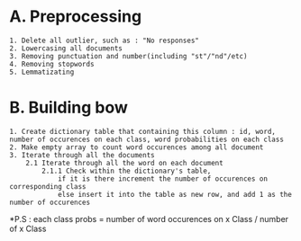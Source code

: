# A. Preprocessing
    1. Delete all outlier, such as : "No responses"
    2. Lowercasing all documents
    3. Removing punctuation and number(including "st"/"nd"/etc)
    4. Removing stopwords
    5. Lemmatizating
# B. Building bow
    1. Create dictionary table that containing this column : id, word, number of occurences on each class, word probabilities on each class 
    2. Make empty array to count word occurences among all document
    3. Iterate through all the documents
        2.1 Iterate through all the word on each document
            2.1.1 Check within the dictionary's table, 
                if it is there increment the number of occurences on corresponding class
                else insert it into the table as new row, and add 1 as the number of occurences


*P.S : each class probs = number of word occurences on x Class / number of x Class 
